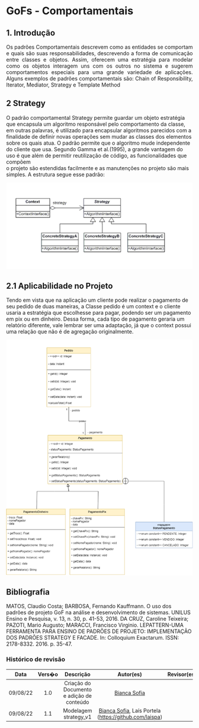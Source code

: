 ﻿# GoFs - Comportamentais

## 1. Introdução
<p align="justify"> Os padrões Comportamentais descrevem como as entidades se comportam
e quais são suas responsabilidades, descrevendo a forma de comunicação entre classes e objetos. Assim, oferecem uma estratégia para modelar como os objetos interagem
uns com os outros no sistema e sugerem comportamentos especiais para uma
grande variedade de aplicações. Alguns exemplos de padrões comportamentais são: Chain of Responsibility, Iterator, Mediator, Strategy e Template Method

</p>


## 2 Strategy
O padrão comportamental Strategy permite guardar um objeto estratégia que encapsula um algoritmo
responsável pelo comportamento da classe, em outras palavras, é utilizado  para  encapsular  algoritmos 
parecidos com a finalidade de definir  novas  operações sem mudar as classes dos elementos sobre os quais atua.
O padrão permite que o algoritmo mude independente do cliente que usa. Segundo Gamma et al.(1995),
a grande vantagem  do  uso  é  que  além  de permitir reutilização de código, as funcionalidades que compõem   
o projeto são  estendidas facilmente e as manutenções no projeto são mais simples.
A estrutura segue esse padrão:

![Strategy](../img/ex_base_strategy.png)


## 2.1 Aplicabilidade no Projeto
Tendo em vista que na aplicação um cliente pode realizar o pagamento de seu pedido de duas maneiras, a Classe pedido é um context e o cliente
usaria a estratégia que escolhesse para pagar, podendo ser um pagamento em pix ou em dinheiro. Dessa forma, cada tipo de pagamento geraria um relatório
diferente, vale lembrar ser uma adaptação, já que o context possui uma relação que não é de agregação originalmente.

![Strategy](../img/strategy_1.png)


## Bibliografia

MATOS, Claudio Costa; BARBOSA, Fernando Kauffmann. O uso dos padrões de projeto GoF na análise e desenvolvimento de sistemas. UNILUS Ensino e Pesquisa, v. 13, n. 30, p. 41-53, 2016.
DA CRUZ, Caroline Teixeira; PAZOTI, Mario Augusto; MARACCI, Francisco Virginio. LEPATTERN-UMA FERRAMENTA PARA ENSINO DE PADRÕES DE PROJETO: IMPLEMENTAÇÃO DOS PADRÕES STRATEGY E FACADE. In: Colloquium Exactarum. ISSN: 2178-8332. 2016. p. 35-47.

### Histórico de revisão

| Data | Vers�o | Descrição | Autor(es)|Revisor(es)|
|:----:|:------:|:---------:|:--------:|:--------:|
| 09/08/22 | 1.0 | Criação do Documento e adição de conteúdo| [Bianca Sofia](https://github.com/biancasofia)| |
| 09/08/22 | 1.1 | Modelagem strategy_v1 | [Bianca Sofia](https://github.com/biancasofia), Laís Portela (https://github.com/laispa)| |

